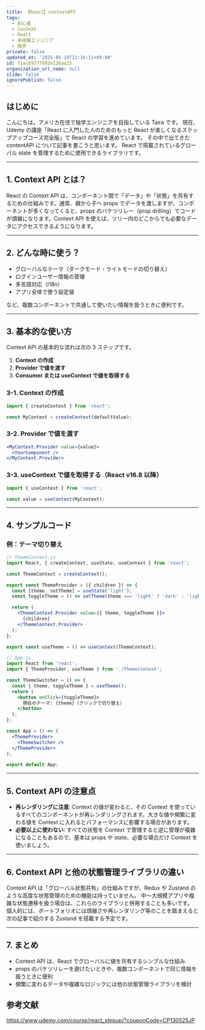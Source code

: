 ```yaml
---
title: 【React】contextAPI
tags:
  - 初心者
  - ConTeXt
  - React
  - 未経験エンジニア
  - 独学
private: false
updated_at: '2025-05-19T12:16:11+09:00'
id: 71ac69377892e126aa25
organization_url_name: null
slide: false
ignorePublish: false
---
```


## はじめに

こんにちは。アメリカ在住で独学エンジニアを目指している Taira です。
現在、Udemy の講座「React に入門した人のためのもっと React が楽しくなるステップアップコース完全版」で React の学習を進めています。
その中で出てきた contentAPI について記事を書こうと思います。
React で搭載されているグローバル state を管理するために使用できるライブラリです。

---

## 1. Context API とは？

React の Context API は、コンポーネント間で「データ」や「状態」を共有するための仕組みです。通常、親から子へ props でデータを渡しますが、コンポーネントが多くなってくると、props のバケツリレー（prop drilling）でコードが煩雑になります。Context API を使えば、ツリー内のどこからでも必要なデータにアクセスできるようになります。

---

## 2. どんな時に使う？

- グローバルなテーマ（ダークモード・ライトモードの切り替え）
- ログインユーザー情報の管理
- 多言語対応（i18n）
- アプリ全体で使う設定値

など、複数コンポーネントで共通して使いたい情報を扱うときに便利です。

---

## 3. 基本的な使い方

Context API の基本的な流れは次の 3 ステップです。

1. **Context の作成**
2. **Provider で値を渡す**
3. **Consumer または useContext で値を取得する**

### 3-1. Context の作成

```jsx
import { createContext } from 'react';

const MyContext = createContext(defaultValue);
```

### 3-2. Provider で値を渡す

```jsx
<MyContext.Provider value={value}>
  <YourComponent />
</MyContext.Provider>
```

### 3-3. useContext で値を取得する（React v16.8 以降）

```jsx
import { useContext } from 'react';

const value = useContext(MyContext);
```

---

## 4. サンプルコード

### 例：テーマ切り替え

```jsx
// ThemeContext.js
import React, { createContext, useState, useContext } from 'react';

const ThemeContext = createContext();

export const ThemeProvider = ({ children }) => {
  const [theme, setTheme] = useState('light');
  const toggleTheme = () => setTheme(theme === 'light' ? 'dark' : 'light');

  return (
    <ThemeContext.Provider value={{ theme, toggleTheme }}>
      {children}
    </ThemeContext.Provider>
  );
};

export const useTheme = () => useContext(ThemeContext);
```

```jsx
// App.js
import React from 'react';
import { ThemeProvider, useTheme } from './ThemeContext';

const ThemeSwitcher = () => {
  const { theme, toggleTheme } = useTheme();
  return (
    <button onClick={toggleTheme}>
      現在のテーマ: {theme}（クリックで切り替え）
    </button>
  );
};

const App = () => (
  <ThemeProvider>
    <ThemeSwitcher />
  </ThemeProvider>
);

export default App;
```

---

## 5. Context API の注意点

- **再レンダリングに注意**: Context の値が変わると、その Context を使っているすべてのコンポーネントが再レンダリングされます。大きな値や頻繁に変わる値を Context に入れるとパフォーマンスに影響する場合があります。
- **必要以上に使わない**: すべての状態を Context で管理すると逆に管理が複雑になることもあるので、基本は props や state、必要な場合だけ Context を使いましょう。

---

## 6. Context API と他の状態管理ライブラリの違い

Context API は「グローバル状態共有」の仕組みですが、Redux や Zustand のような高度な状態管理のための機能は持っていません。
中～大規模アプリや複雑な状態遷移を扱う場合は、これらのライブラリと併用することも多いです。
個人的には、ポートフォリオには煩雑さや再レンダリング等のことを踏まえると次の記事で紹介する Zustand を搭載する予定です。

---

## 7. まとめ

- Context API は、React でグローバルに値を共有するシンプルな仕組み
- props のバケツリレーを避けたいときや、複数コンポーネントで同じ情報を扱うときに便利
- 頻繁に変わるデータや複雑なロジックには他の状態管理ライブラリを検討

## 参考文献

https://www.udemy.com/course/react_stepup/?couponCode=CP130525JP
